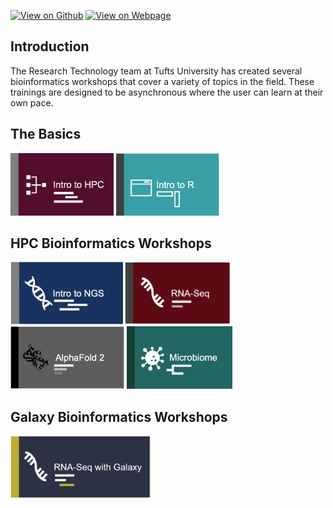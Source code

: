 [![View on Github](https://img.shields.io/badge/github-%23121011.svg?style=for-the-badge&logo=github&logoColor=white)](https://github.com/tuftsdatalab/Research_Technology_Bioinformatics)
[![View on Webpage](https://img.shields.io/badge/Google%20Chrome-4285F4?style=for-the-badge&logo=GoogleChrome&logoColor=white)](https://tuftsdatalab.github.io/Research_Technology_Bioinformatics/)

## Introduction

The Research Technology team at Tufts University has created several bioinformatics workshops that cover a variety of topics in the field. These trainings are designed to be asynchronous where the user can learn at their own pace. 

## The Basics
[<img src="images/introHPC.png" alt="drawing" height="100"/>](https://tufts.app.box.com/s/x9aflewr2qw59pcbgcghbo9muykbi4ju)  [<img src="images/introR.png" alt="drawing" height="100"/>](https://bionomad.github.io/omicsCore/IntroToR/IntroToR.html)


 

## HPC Bioinformatics Workshops

[<img src="images/introNGS.png" alt="drawing" height="100"/>](https://tuftsdatalab.github.io/intro-to-ngs-bioinformatics/)   [<img src="images/rnaseq.png" alt="drawing" height="100"/>](https://huoww07.github.io/Bioinformatics-for-RNA-Seq/)  [<img src="images/introAlphaFold2.png" alt="drawing" height="100"/>](https://tuftsdatalab.github.io/Intro_To_AlphaFold2/)  [<img src="images/microbiome.png" alt="drawing" height="100"/>](https://tuftsdatalab.github.io/Intro_To_AlphaFold2/) 


## Galaxy Bioinformatics Workshops

[<img src="images/rnaseqGalaxy.png" alt="drawing" height="100"/>](https://tuftsdatalab.github.io/intro-to-rnaseq-with-galaxy/) 





